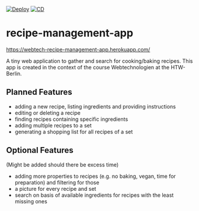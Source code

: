 [![Deploy](https://github.com/leonkorth/recipe-management-app/actions/workflows/gradle.yml/badge.svg)](https://github.com/leonkorth/recipe-management-app/actions/workflows/gradle.yml) [![CD](https://github.com/leonkorth/recipe-management-app/actions/workflows/main.yml/badge.svg)](https://github.com/leonkorth/recipe-management-app/actions/workflows/main.yml)

# recipe-management-app

https://webtech-recipe-management-app.herokuapp.com/

A tiny web application to gather and search for cooking/baking recipes.
This app is created in the context of the course Webtechnologien at the HTW-Berlin.

## Planned Features
+ adding a new recipe, listing ingredients and providing instructions
+ editing or deleting a recipe
+ finding recipes containing specific ingredients
+ adding multiple recipes to a set
+ generating a shopping list for all recipes of a set

## Optional Features
(Might be added should there be excess time)
+ adding more properties to recipes (e.g. no baking, vegan, time for preparation) and filtering for those
+ a picture for every recipe and set
+ search on basis of available ingredients for recipes with the least missing ones

